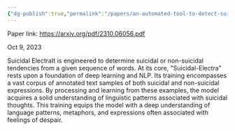 ```yaml
---
{"dg-publish":true,"permalink":"/papers/an-automated-tool-to-detect-suicidal-susceptibility-from-social-media-posts/","tags":["gardenEntry"]}
---
```


Paper link: https://arxiv.org/pdf/2310.06056.pdf

Oct 9, 2023

Suicidal ElectraIt is engineered to determine suicidal or non-suicidal tendencies from a given sequence of words. At its core, "Suicidal-Electra" rests upon a foundation of deep learning and NLP. Its training encompasses a vast corpus of annotated text samples of both suicidal and non-suicidal expressions. By processing and learning from these examples, the model acquires a solid understanding of linguistic patterns associated with suicidal thoughts. This training equips the model with a deep understanding of language patterns, metaphors, and expressions often associated with feelings of despair.

